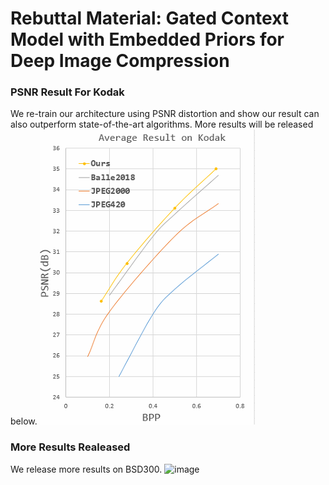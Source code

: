 # Rebuttal Material: Gated Context Model with Embedded Priors for Deep Image Compression

### PSNR Result For Kodak
We re-train our architecture using PSNR distortion and show our result can also outperform state-of-the-art algorithms.
More results will be released below.
             ![image](https://github.com/anonymouscvpr/anonymous.github.io/blob/master/fig/figure.jpg)
### More Results Realeased 
We release more results on BSD300.
![image](https://github.com/anonymouscvpr/anonymous.github.io/blob/master/fig/subjective.bmp)
